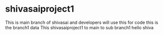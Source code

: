 # shivasaiproject1
This is main branch of shivasai and developers will use this for code
this is the branch1 data
This shivasaiproject1 to main to sub branch1
hello shiva
